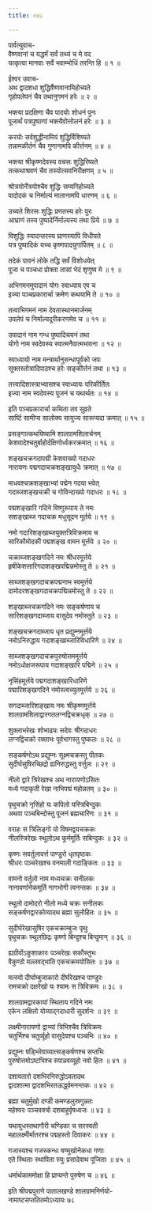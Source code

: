 ```yaml
---
title: ०७८

---
```

पार्वत्युवाच-  
वैष्णवानां च यद्धर्मं सर्वं तथ्यं च मे वद  
यत्कृत्वा मानवाः सर्वे भवाम्भोधिं तरन्ति हि ॥ १ ॥


ईश्वर उवाच-  
अथ द्वादशधा शुद्धिर्वैष्णवानामिहोच्यते  
गृहोपलेपनं चैव तथानुगमनं हरेः ॥ २ ॥


भक्त्या प्रदक्षिणा चैव पादयोः शोधनं पुनः  
पूजार्थं पत्रपुष्पाणां भक्त्यैवोत्तोलनं हरेः ॥ ३ ॥


करयोः सर्वशुद्धीनामियं शुद्धिर्विशिष्यते  
तन्नामकीर्तनं चैव गुणानामपि कीर्त्तनम् ॥ ४ ॥


भक्त्या श्रीकृष्णदेवस्य वचसः शुद्धिरिष्यते  
तत्कथाश्रवणं चैव तस्योत्सवनिरीक्षणम् ॥ ५ ॥


श्रोत्रयोर्नेत्रयोश्चैव शुद्धिः सम्यगिहोच्यते  
पादोदकं च निर्माल्यं मालानामपि धारणम् ॥ ६ ॥


उच्यते शिरसः शुद्धिः प्रणतस्य हरेः पुरः  
आघ्राणं तस्य पुष्पादेर्निर्माल्यस्य तथा प्रिये ॥ ७ ॥


विशुद्धिः स्यादन्तरस्य घ्राणस्यापि विधीयते  
यत्र पुष्पादिकं यच्च कृष्णपादयुगार्पितम् ॥ ८ ॥


तदेकं पावनं लोके तद्धि सर्वं विशोधयेत्  
पूजा च पञ्चधा प्रोक्ता तासां भेदं शृणुष्व मे ॥ ९ ॥


अभिगमनमुपादानं योगः स्वाध्याय एव च  
इज्या पञ्चप्रकारार्चा क्रमेण कथयामि ते ॥ १० ॥


तत्वाभिगमनं नाम देवतास्थानमार्जनम्  
उपलेपं च निर्माल्यदूरीकरणमेव च ॥ ११ ॥


उपादानं नाम गन्ध पुष्पादिचयनं तथा  
योगो नाम स्वदेवस्य स्वात्मनैवात्मभावना ॥ १२ ॥


स्वाध्यायो नाम मन्त्रार्थानुसन्धापूर्वको जपः  
सूक्तस्तोत्रादिपाठश्च हरेः सङ्कीर्त्तनं तथा ॥ १३ ॥


तत्त्वादिशास्त्राभ्यासश्च स्वाध्यायः परिकीर्तितः  
इज्या नाम स्वदेवस्य पूजनं च यथार्थतः ॥ १४ ॥


इति पञ्चप्रकारार्चा कथिता तव सुव्रते  
सार्ष्टि सामीप्य सालोक्य सायुज्य सारूप्यदा क्रमात् ॥ १५ ॥


प्रसङ्गात्कथयिष्यामि शालग्रामशिलार्चनम्  
केशवादेश्चतुर्बाहोर्दक्षिणोर्ध्वकरक्रमात् ॥ १६ ॥


शङ्खचक्रगदापद्मी केशवाख्यो गदाधरः  
नारायणः पद्मगदाचक्रशङ्खायुधैः क्रमात् ॥ १७ ॥


माधवश्चक्रशङ्खाभ्यां पद्मेन गदया भवेत्  
गदाब्जशङ्खचक्री च गोविन्दाख्यो गदाधरः ॥ १८ ॥


पद्मशङ्खारि गदिने विष्णुरूपाय ते नमः  
सशङ्खाब्ज गदाचक्र मधुसूदन मूर्तये ॥ १९ ॥


नमो गदारिशङ्खाब्जयुक्तत्रिविक्रमाय च  
सारिकौमोदकी पद्मशङ्ख वामन मूर्त्तये ॥ २० ॥


चक्राब्जशङ्खगदिने नमः श्रीधरमूर्त्तये  
हृषीकेशसारिगदाशङ्खपद्मिन्नमोस्तु ते ॥ २१ ॥


साब्जशङ्खगदाचक्रपद्मनाभ स्वमूर्त्तये  
दामोदरशङ्खगदाचक्रपद्मिन्नमोस्तु ते ॥ २२ ॥


शङ्खाब्जचक्रगदिने नमः सङ्कर्षणाय च  
सारिशङ्खगदाब्जाय वासुदेव नमोस्तुते ॥ २३ ॥


शङ्खचक्रगदाब्जाय धृत प्रद्युम्नमूर्त्तये  
नमोऽनिरुद्धाय गदाशङ्खाब्जारिविधारिणे ॥ २४ ॥


साब्जशङ्खगदाचक्रपुरुषोत्तममूर्त्तये  
नमोऽधोक्षजरूपाय गदाशङ्खारि पद्मिने ॥ २५ ॥


नृसिंहमूर्त्तये पद्मगदाशङ्खारिधारिणे  
पद्मारिशङ्खगदिने नमोस्त्वच्युतमूर्त्तये ॥ २६ ॥


सगदाब्जारिशङ्खाय नमः श्रीकृष्णमूर्त्तये  
शालग्रामशिलाद्वारगतलग्नद्विचक्रधृक् ॥ २७ ॥


शुक्लाभरेखः शोभाढ्यः सदेवः श्रीगदाधरः  
लग्नद्विचक्रो रक्ताभः पूर्वभागस्तु पुष्कलः ॥ २८ ॥


सङ्कर्षणोऽथ प्रद्युम्नः सूक्ष्मचक्रस्तु पीतकः  
सुदीर्घसुषिरच्छिद्रो ह्यनिरुद्धस्तु वर्त्तुलः ॥ २९ ॥


नीलो द्वारे त्रिरेखश्च अथ नारायणोऽसितः  
मध्ये गदाकृती रेखा नाभिपद्मं महोन्नतम् ॥ ३० ॥


पृथुचक्रो नृसिंहो यः कपिलो यस्त्रिबिन्दुकः  
अथवा पञ्चबिन्दोस्तु पूजनं ब्रह्मचारिणः ॥ ३१ ॥


वराहः स त्रिलिङ्गो यो विषमद्वयचक्रकः  
नीलस्त्रिरेखः स्थूलोऽथ कूर्ममूर्तिः सबिन्दुकः ॥ ३२ ॥


कृष्णः सवर्तुलावर्त्त पाण्डुरो धृतपृष्ठकः  
श्रीधरः पञ्चरेखश्च वनमाली गदाङ्कितः ॥ ३३ ॥


वामनो वर्तुलो नाम मध्यचक्रः सनीलकः  
नानावर्णानेकमूर्ति नागभोगी त्वनन्तकः ॥ ३४ ॥


स्थूलो दामोदरो नीलो मध्ये चक्रः सनीलकः  
सङ्कर्षणद्वारकोव्यादथ ब्रह्मा सुलोहितः ॥ ३५ ॥


सुदीर्घरेखासुषिर एकचक्राम्बुजः पृथुः  
पृथुचक्रः स्थूलछिद्रः कृष्णो बिन्दुश्च बिन्दुमान् ॥ ३६ ॥


ह्यग्रीवोंऽकुशाकारः पञ्चरेखः सकौस्तुभः  
वैकुण्ठो मल्लवद्भाति एकचक्रमयोसितः ॥ ३७ ॥


मत्स्यो दीर्घाम्बुजाकारो दीर्घरेखश्च पाण्डुरः  
रामचक्रो दक्षरेखो यः श्यामः स त्रिविक्रमः ॥ ३८ ॥


शालग्रामद्वारकायां स्थिताय गदिने नमः  
एकेन लक्षितो योव्याद्गदाधारी सुदर्शनः ॥ ३९ ॥


लक्ष्मीनारायणो द्वाभ्यां त्रिभिश्चैव त्रिविक्रमः  
चतुर्भिश्च चतुर्व्यूहो वासुदेवश्च पञ्चभिः ॥ ४० ॥


प्रद्युम्नः षड्भिरेवाव्यात्सङ्कर्षणश्च सप्तभिः  
पुरुषोत्तमोऽष्टभिश्च स्यान्नवव्यूहो नवो हितः ॥ ४१ ॥


दशावतारो दशभिरनिरुद्धोऽवतादथ  
द्वादशात्मा द्वादशभिरतऊर्द्ध्वमनन्तकः ॥ ४२ ॥


ब्रह्मा चतुर्मुखो दण्डी कमण्डलुस्रगुन्नतः  
महेश्वरः पञ्चवक्त्रो दशबाहुर्वृषध्वजः ॥ ४३ ॥


यथायुधस्तथागौरी चण्डिका च सरस्वती  
महालक्ष्मीर्मातरश्च पद्महस्तो दिवाकरः ॥ ४४ ॥


गजास्यश्च गजस्कन्धः षण्मुखोनेकधा गणाः  
एते स्थिताः स्थापिता स्युः प्रसादेवाथ पूजिताः ॥ ४५ ॥


धर्मार्थकाममोक्षा हि प्राप्यन्ते पुरुषेण च ॥ ४६ ॥


इति श्रीपद्मपुराणे पातालखण्डे शालग्रामनिर्णयो-  
नामाष्टसप्ततितमोऽध्यायः ७८